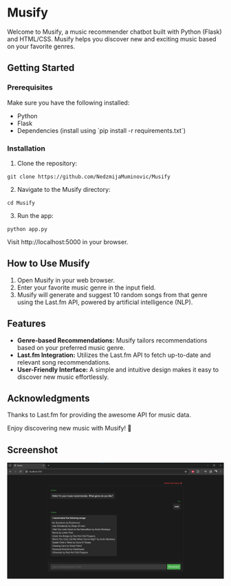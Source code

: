 # Musify

Welcome to Musify, a music recommender chatbot built with Python (Flask) and HTML/CSS. Musify helps you discover new and exciting music based on your favorite genres.

## Getting Started

### Prerequisites

Make sure you have the following installed:

- Python
- Flask
- Dependencies (install using \`pip install -r requirements.txt\`)

### Installation

1. Clone the repository:

```
git clone https://github.com/NedzmijaMuminovic/Musify
```

2. Navigate to the Musify directory:
```
cd Musify
```

3. Run the app:

```
python app.py
```

Visit http://localhost:5000 in your browser.

## How to Use Musify

1. Open Musify in your web browser.
2. Enter your favorite music genre in the input field.
3. Musify will generate and suggest 10 random songs from that genre using the Last.fm API, powered by artificial intelligence (NLP).

## Features

- **Genre-based Recommendations:** Musify tailors recommendations based on your preferred music genre.
- **Last.fm Integration:** Utilizes the Last.fm API to fetch up-to-date and relevant song recommendations.
- **User-Friendly Interface:** A simple and intuitive design makes it easy to discover new music effortlessly.

## Acknowledgments

Thanks to Last.fm for providing the awesome API for music data.

Enjoy discovering new music with Musify! 🎵

## Screenshot
![Screenshot 1](screenshot/Screenshot%202024-01-05%20184217.png)
